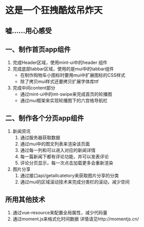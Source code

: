 # 这是一个狂拽酷炫吊炸天
## 嘘……用心感受
## 一、制作首页app组件
1. 完成Header区域，使用mint-ui中的header 组件
2. 完成底部tabbar区域，使用的是mui中的tabbar组件
    + 在制作购物车小图标时要用mui中扩展图标的CSS样式
    + 除了拷贝mui样式还要拷贝扩展字体库ttf
3. 完成中间content部分
    + 通过mint-ui中的mt-swipe来完成首页的轮播图
    + 通过mui框架来实现轮播图下的六宫格导航栏
## 二、制作各个分页app组件
1. 新闻资讯
    1. 通过服务器获取数据
    2. 通过mui中的图文列表来渲染该页面
    3. 通过每一列和可以进入对应的新闻详情
    4. 每一篇新闻下都有评论功能，并可以发表评论
    5. 评论分页显示，每一次点击加载更多会重新渲染
2. 图片分享
    1. 通过接口api/getallcatetory来获取图片分享的分类
    2. 通过mui的区域滚动技术来完成分类栏的滚动，减少空间
        
## 所用其他技术
1. 通过vue-resource来配置全局属性，减少代码量
2. 通过moment.js来格式化时间数据 详情请见http://momentjs.cn/